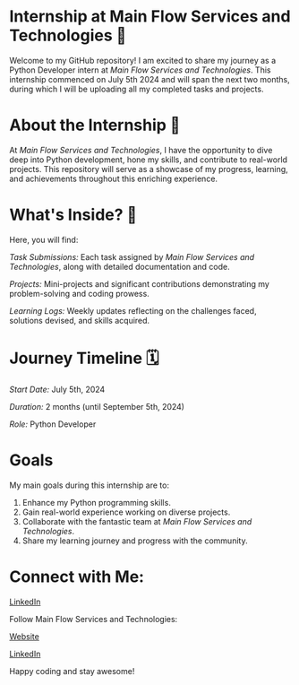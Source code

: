 # Internship at Main Flow Services and Technologies 🚀

Welcome to my GitHub repository! I am excited to share my journey as a Python Developer intern at *Main Flow Services and Technologies*. This internship commenced on July 5th 2024 and will span the next two months, during which I will be uploading all my completed tasks and projects.

# About the Internship 🌟
At *Main Flow Services and Technologies*, I have the opportunity to dive deep into Python development, hone my skills, and contribute to real-world projects. This repository will serve as a showcase of my progress, learning, and achievements throughout this enriching experience.

# What's Inside? 📂
Here, you will find:

*Task Submissions:* Each task assigned by *Main Flow Services and Technologies*, along with detailed documentation and code.

*Projects:* Mini-projects and significant contributions demonstrating my problem-solving and coding prowess.

*Learning Logs:* Weekly updates reflecting on the challenges faced, solutions devised, and skills acquired.

# Journey Timeline 🗓️
*Start Date:* July 5th, 2024

*Duration:* 2 months (until September 5th, 2024)

*Role:* Python Developer

# Goals
My main goals during this internship are to:

1) Enhance my Python programming skills.
2) Gain real-world experience working on diverse projects.
3) Collaborate with the fantastic team at *Main Flow Services and Technologies*.
4) Share my learning journey and progress with the community.

# Connect with Me:

[LinkedIn](www.linkedin.com/in/darshana-priya-r-g-21441b2b6)

Follow Main Flow Services and Technologies:

[Website](www.mainflow.in)

[LinkedIn](https://www.linkedin.com/company/main-flow-services-and-technologies/?originalSubdomain=in)

Happy coding and stay awesome!
